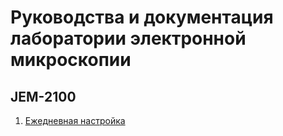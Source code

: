 # Руководства и документация лаборатории электронной микроскопии

## JEM-2100

1. [Ежедневная настройка](/jem2100/daily_alignment/)
